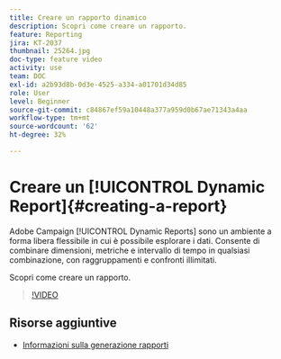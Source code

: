 ```yaml
---
title: Creare un rapporto dinamico
description: Scopri come creare un rapporto.
feature: Reporting
jira: KT-2037
thumbnail: 25264.jpg
doc-type: feature video
activity: use
team: DOC
exl-id: a2b93d8b-0d3e-4525-a334-a01701d34d85
role: User
level: Beginner
source-git-commit: c84867ef59a10448a377a959d0b67ae71343a4aa
workflow-type: tm+mt
source-wordcount: '62'
ht-degree: 32%

---
```


# Creare un [!UICONTROL Dynamic Report]{#creating-a-report}

Adobe Campaign [!UICONTROL Dynamic Reports] sono un ambiente a forma libera flessibile in cui è possibile esplorare i dati. Consente di combinare dimensioni, metriche e intervallo di tempo in qualsiasi combinazione, con raggruppamenti e confronti illimitati.

Scopri come creare un rapporto.

>[!VIDEO](https://video.tv.adobe.com/v/25264/?quality=12&learn=on)

## Risorse aggiuntive

* [Informazioni sulla generazione rapporti](https://experienceleague.adobe.com/docs/campaign-standard/using/reporting/about-reporting/about-dynamic-reports.html?lang=en)
